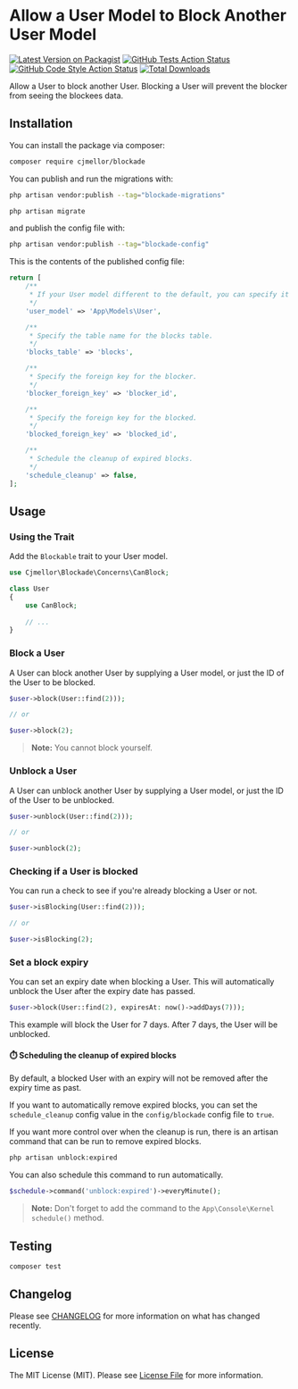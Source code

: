 # Allow a User Model to Block Another User Model

[![Latest Version on Packagist](https://img.shields.io/packagist/v/cjmellor/blockade.svg?style=flat-square)](https://packagist.org/packages/cjmellor/blockade)
[![GitHub Tests Action Status](https://img.shields.io/github/actions/workflow/status/cjmellor/blockade/run-tests.yml?branch=main&label=tests&style=flat-square)](https://github.com/cjmellor/blockade/actions?query=workflow%3Arun-tests+branch%3Amain)
[![GitHub Code Style Action Status](https://img.shields.io/github/actions/workflow/status/cjmellor/blockade/fix-php-code-style-issues.yml?branch=main&label=code%20style&style=flat-square)](https://github.com/cjmellor/blockade/actions?query=workflow%3A"Fix+PHP+code+style+issues"+branch%3Amain)
[![Total Downloads](https://img.shields.io/packagist/dt/cjmellor/blockade.svg?style=flat-square)](https://packagist.org/packages/cjmellor/blockade)

Allow a User to block another User. Blocking a User will prevent the blocker from seeing the blockees data.

## Installation

You can install the package via composer:

```bash
composer require cjmellor/blockade
```

You can publish and run the migrations with:

```bash
php artisan vendor:publish --tag="blockade-migrations"

php artisan migrate
```

and publish the config file with:

```bash
php artisan vendor:publish --tag="blockade-config"
```

This is the contents of the published config file:

```php
return [
    /**
     * If your User model different to the default, you can specify it here.
     */
    'user_model' => 'App\Models\User',

    /**
     * Specify the table name for the blocks table.
     */
    'blocks_table' => 'blocks',

    /**
     * Specify the foreign key for the blocker.
     */
    'blocker_foreign_key' => 'blocker_id',

    /**
     * Specify the foreign key for the blocked.
     */
    'blocked_foreign_key' => 'blocked_id',

    /**
     * Schedule the cleanup of expired blocks.
     */
    'schedule_cleanup' => false,
];

```

## Usage

### Using the Trait

Add the `Blockable` trait to your User model.

```php
use Cjmellor\Blockade\Concerns\CanBlock;

class User
{
    use CanBlock;
    
    // ...
}
```

### Block a User

A User can block another User by supplying a User model, or just the ID of the User to be blocked.

```php
$user->block(User::find(2)));

// or

$user->block(2);
```

> **Note:** 
> You cannot block yourself.

### Unblock a User

A User can unblock another User by supplying a User model, or just the ID of the User to be unblocked.

```php
$user->unblock(User::find(2)));

// or

$user->unblock(2);
```

### Checking if a User is blocked

You can run a check to see if you're already blocking a User or not.

```php
$user->isBlocking(User::find(2)));

// or

$user->isBlocking(2);
```

### Set a block expiry

You can set an expiry date when blocking a User. This will automatically unblock the User after the expiry date has passed.

```php
$user->block(User::find(2), expiresAt: now()->addDays(7)));
```

This example will block the User for 7 days. After 7 days, the User will be unblocked.

#### ⏱️ Scheduling the cleanup of expired blocks

By default, a blocked User with an expiry will not be removed after the expiry time as past.

If you want to automatically remove expired blocks, you can set the `schedule_cleanup` config value in the `config/blockade` config file to `true`.

If you want more control over when the cleanup is run, there is an artisan command that can be run to remove expired blocks.

```bash
php artisan unblock:expired
```

You can also schedule this command to run automatically.

```php
$schedule->command('unblock:expired')->everyMinute();
```

> **Note:**
> Don't forget to add the command to the `App\Console\Kernel` `schedule()` method.

## Testing

```bash
composer test
```

## Changelog

Please see [CHANGELOG](CHANGELOG.md) for more information on what has changed recently.

## License

The MIT License (MIT). Please see [License File](LICENSE.md) for more information.
